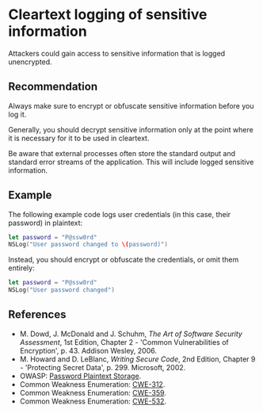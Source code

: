 # Cleartext logging of sensitive information
Attackers could gain access to sensitive information that is logged unencrypted.


## Recommendation
Always make sure to encrypt or obfuscate sensitive information before you log it.

Generally, you should decrypt sensitive information only at the point where it is necessary for it to be used in cleartext.

Be aware that external processes often store the standard output and standard error streams of the application. This will include logged sensitive information.


## Example
The following example code logs user credentials (in this case, their password) in plaintext:


```swift
let password = "P@ssw0rd"
NSLog("User password changed to \(password)")

```
Instead, you should encrypt or obfuscate the credentials, or omit them entirely:


```swift
let password = "P@ssw0rd"
NSLog("User password changed")

```

## References
* M. Dowd, J. McDonald and J. Schuhm, *The Art of Software Security Assessment*, 1st Edition, Chapter 2 - 'Common Vulnerabilities of Encryption', p. 43. Addison Wesley, 2006.
* M. Howard and D. LeBlanc, *Writing Secure Code*, 2nd Edition, Chapter 9 - 'Protecting Secret Data', p. 299. Microsoft, 2002.
* OWASP: [Password Plaintext Storage](https://www.owasp.org/index.php/Password_Plaintext_Storage).
* Common Weakness Enumeration: [CWE-312](https://cwe.mitre.org/data/definitions/312.html).
* Common Weakness Enumeration: [CWE-359](https://cwe.mitre.org/data/definitions/359.html).
* Common Weakness Enumeration: [CWE-532](https://cwe.mitre.org/data/definitions/532.html).
